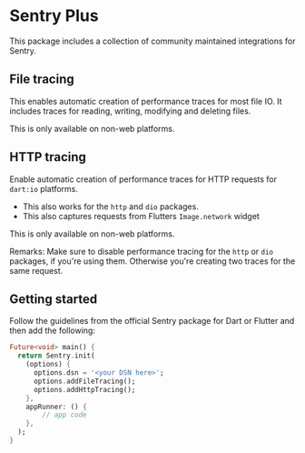 # Sentry Plus

This package includes a collection of community maintained integrations for Sentry.

## File tracing

This enables automatic creation of performance traces for most file IO.
It includes traces for reading, writing, modifying and deleting files.

This is only available on non-web platforms.

## HTTP tracing

Enable automatic creation of performance traces for HTTP requests for `dart:io` platforms.

* This also works for the `http` and `dio` packages.
* This also captures requests from Flutters `Image.network` widget

This is only available on non-web platforms.

Remarks: 
Make sure to disable performance tracing for the `http` or `dio` packages, if you're using them. Otherwise you're creating two traces for the same request.

## Getting started

Follow the guidelines from the official Sentry package for Dart or Flutter
and then add the following:

```dart
Future<void> main() {
  return Sentry.init(
    (options) {
      options.dsn = '<your DSN here>';
      options.addFileTracing();
      options.addHttpTracing();
    },
    appRunner: () {
        // app code
    },
  );
}
```